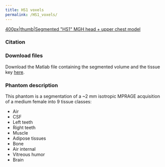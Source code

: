 ```yaml
---
title: HS1 voxels
permalink: /HS1_voxels/
---
```


<a href="/wiki_files/HS1.jpeg" class="wikilink"
title="400px|thumb|Segmented &quot;HS1&quot; MGH head + upper chest model">400px|thumb|Segmented
"HS1" MGH head + upper chest model</a>

### Citation

### Download files

Download the Matlab file containing the segmented volume and the tissue
key [here](https://phantoms.martinos.org/images/d/d9/HS1.zip).

### Phantom description

This phantom is a segmentation of a ~2 mm isotropic MPRAGE acquisition
of a medium female into 9 tissue classes:

- Air
- CSF
- Left teeth
- Right teeth
- Muscle
- Adipose tissues
- Bone
- Air internal
- Vitreous humor
- Brain